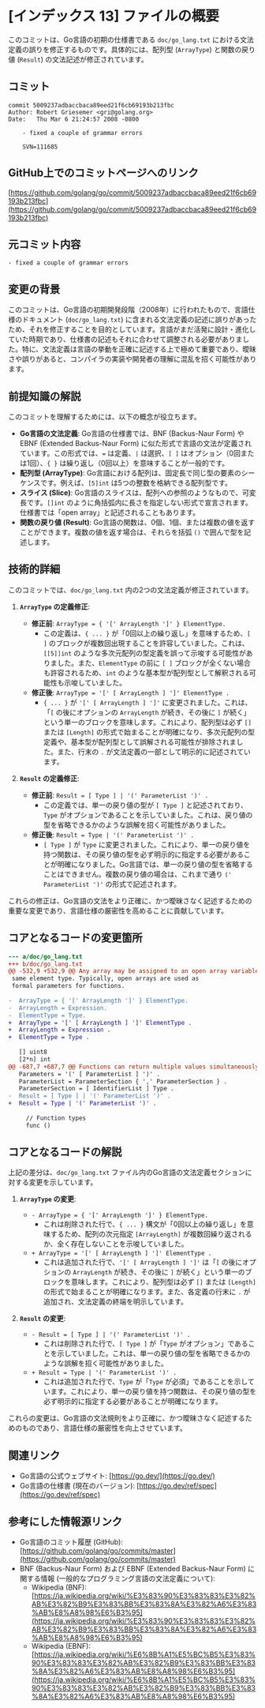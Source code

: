 # [インデックス 13] ファイルの概要

このコミットは、Go言語の初期の仕様書である `doc/go_lang.txt` における文法定義の誤りを修正するものです。具体的には、配列型 (`ArrayType`) と関数の戻り値 (`Result`) の文法記述が修正されています。

## コミット

```
commit 5009237adbaccbaca89eed21f6cb69193b213fbc
Author: Robert Griesemer <gri@golang.org>
Date:   Thu Mar 6 21:24:57 2008 -0800

    - fixed a couple of grammar errors
    
    SVN=111685
```

## GitHub上でのコミットページへのリンク

[https://github.com/golang/go/commit/5009237adbaccbaca89eed21f6cb69193b213fbc](https://github.com/golang/go/commit/5009237adbaccbaca89eed21f6cb69193b213fbc)

## 元コミット内容

```
- fixed a couple of grammar errors
```

## 変更の背景

このコミットは、Go言語の初期開発段階（2008年）に行われたもので、言語仕様のドキュメント (`doc/go_lang.txt`) に含まれる文法定義の記述に誤りがあったため、それを修正することを目的としています。言語がまだ活発に設計・進化していた時期であり、仕様書の記述もそれに合わせて調整される必要がありました。特に、文法定義は言語の挙動を正確に記述する上で極めて重要であり、曖昧さや誤りがあると、コンパイラの実装や開発者の理解に混乱を招く可能性があります。

## 前提知識の解説

このコミットを理解するためには、以下の概念が役立ちます。

*   **Go言語の文法定義**: Go言語の仕様書では、BNF (Backus-Naur Form) や EBNF (Extended Backus-Naur Form) に似た形式で言語の文法が定義されています。この形式では、`=` は定義、`|` は選択、`[ ]` はオプション（0回または1回）、`{ }` は繰り返し（0回以上）を意味することが一般的です。
*   **配列型 (ArrayType)**: Go言語における配列は、固定長で同じ型の要素のシーケンスです。例えば、`[5]int` は5つの整数を格納できる配列型です。
*   **スライス (Slice)**: Go言語のスライスは、配列への参照のようなもので、可変長です。`[]int` のように角括弧内に長さを指定しない形式で宣言されます。仕様書では「open array」と記述されることもあります。
*   **関数の戻り値 (Result)**: Go言語の関数は、0個、1個、または複数の値を返すことができます。複数の値を返す場合は、それらを括弧 `()` で囲んで型を記述します。

## 技術的詳細

このコミットでは、`doc/go_lang.txt` 内の2つの文法定義が修正されています。

1.  **`ArrayType` の定義修正**:
    *   **修正前**: `ArrayType = { '[' ArrayLength ']' } ElementType.`
        *   この定義は、`{ ... }` が「0回以上の繰り返し」を意味するため、`[ ]` のブロックが複数回出現することを許容していました。これは、`[[5]]int` のような多次元配列の型定義を誤って示唆する可能性がありました。また、`ElementType` の前に `[ ]` ブロックが全くない場合も許容されるため、`int` のような基本型が配列型として解釈される可能性も示唆していました。
    *   **修正後**: `ArrayType = '[' [ ArrayLength ] ']' ElementType .`
        *   `{ ... }` が `'[' [ ArrayLength ] ']'` に変更されました。これは、「`[` の後にオプションの `ArrayLength` が続き、その後に `]` が続く」という単一のブロックを意味します。これにより、配列型は必ず `[]` または `[Length]` の形式で始まることが明確になり、多次元配列の型定義や、基本型が配列型として誤解される可能性が排除されました。また、行末の `.` が文法定義の一部として明示的に記述されています。

2.  **`Result` の定義修正**:
    *   **修正前**: `Result = [ Type ] | '(' ParameterList ')' .`
        *   この定義では、単一の戻り値の型が `[ Type ]` と記述されており、`Type` がオプションであることを示していました。これは、戻り値の型を省略できるかのような誤解を招く可能性がありました。
    *   **修正後**: `Result = Type | '(' ParameterList ')' .`
        *   `[ Type ]` が `Type` に変更されました。これにより、単一の戻り値を持つ関数は、その戻り値の型を必ず明示的に指定する必要があることが明確になりました。Go言語では、単一の戻り値の型を省略することはできません。複数の戻り値の場合は、これまで通り `(' ParameterList ')'` の形式で記述されます。

これらの修正は、Go言語の文法をより正確に、かつ曖昧さなく記述するための重要な変更であり、言語仕様の厳密性を高めることに貢献しています。

## コアとなるコードの変更箇所

```diff
--- a/doc/go_lang.txt
+++ b/doc/go_lang.txt
@@ -532,9 +532,9 @@ Any array may be assigned to an open array variable with the
 same element type. Typically, open arrays are used as
 formal parameters for functions.
 
-  ArrayType = { '[' ArrayLength ']' } ElementType.
-  ArrayLength = Expression.
-  ElementType = Type.
+  ArrayType = '[' [ ArrayLength ] ']' ElementType .
+  ArrayLength = Expression .
+  ElementType = Type .
 
   [] uint8
   [2*n] int
@@ -687,7 +687,7 @@ Functions can return multiple values simultaneously.
   Parameters = '(' [ ParameterList ] ')' .
   ParameterList = ParameterSection { ',' ParameterSection } .
   ParameterSection = [ IdentifierList ] Type .
-  Result = [ Type ] | '(' ParameterList ')' .
+  Result = Type | '(' ParameterList ')' .
 
     // Function types
     func ()
```

## コアとなるコードの解説

上記の差分は、`doc/go_lang.txt` ファイル内のGo言語の文法定義セクションに対する変更を示しています。

1.  **`ArrayType` の変更**:
    *   `- ArrayType = { '[' ArrayLength ']' } ElementType.`
        *   これは削除された行で、`{ ... }` 構文が「0回以上の繰り返し」を意味するため、配列の次元指定 `[ArrayLength]` が複数回繰り返されるか、全く存在しないことを示唆していました。
    *   `+ ArrayType = '[' [ ArrayLength ] ']' ElementType .`
        *   これは追加された行で、`'[' [ ArrayLength ] ']'` は「`[` の後にオプションの `ArrayLength` が続き、その後に `]` が続く」という単一のブロックを意味します。これにより、配列型は必ず `[]` または `[Length]` の形式で始まることが明確になります。また、各定義の行末に `.` が追加され、文法定義の終端を明示しています。

2.  **`Result` の変更**:
    *   `- Result = [ Type ] | '(' ParameterList ')' .`
        *   これは削除された行で、`[ Type ]` が「`Type` がオプション」であることを示していました。これは、単一の戻り値の型を省略できるかのような誤解を招く可能性がありました。
    *   `+ Result = Type | '(' ParameterList ')' .`
        *   これは追加された行で、`Type` が「`Type` が必須」であることを示しています。これにより、単一の戻り値を持つ関数は、その戻り値の型を必ず明示的に指定する必要があることが明確になります。

これらの変更は、Go言語の文法規則をより正確に、かつ曖昧さなく記述するためのものであり、言語仕様の厳密性を向上させています。

## 関連リンク

*   Go言語の公式ウェブサイト: [https://go.dev/](https://go.dev/)
*   Go言語の仕様書 (現在のバージョン): [https://go.dev/ref/spec](https://go.dev/ref/spec)

## 参考にした情報源リンク

*   Go言語のコミット履歴 (GitHub): [https://github.com/golang/go/commits/master](https://github.com/golang/go/commits/master)
*   BNF (Backus-Naur Form) および EBNF (Extended Backus-Naur Form) に関する情報 (一般的なプログラミング言語の文法定義について):
    *   Wikipedia (BNF): [https://ja.wikipedia.org/wiki/%E3%83%90%E3%83%83%E3%82%AB%E3%82%B9%E3%83%BB%E3%83%8A%E3%82%A6%E3%83%AB%E8%A8%98%E6%B3%95](https://ja.wikipedia.org/wiki/%E3%83%90%E3%83%83%E3%82%AB%E3%82%B9%E3%83%BB%E3%83%8A%E3%82%A6%E3%83%AB%E8%A8%98%E6%B3%95)
    *   Wikipedia (EBNF): [https://ja.wikipedia.org/wiki/%E6%8B%A1%E5%BC%B5%E3%83%90%E3%83%83%E3%82%AB%E3%82%B9%E3%83%BB%E3%83%8A%E3%82%A6%E3%83%AB%E8%A8%98%E6%B3%95](https://ja.wikipedia.org/wiki/%E6%8B%A1%E5%BC%B5%E3%83%90%E3%83%83%E3%82%AB%E3%82%B9%E3%83%BB%E3%83%8A%E3%82%A6%E3%83%AB%E8%A8%98%E6%B3%95)

